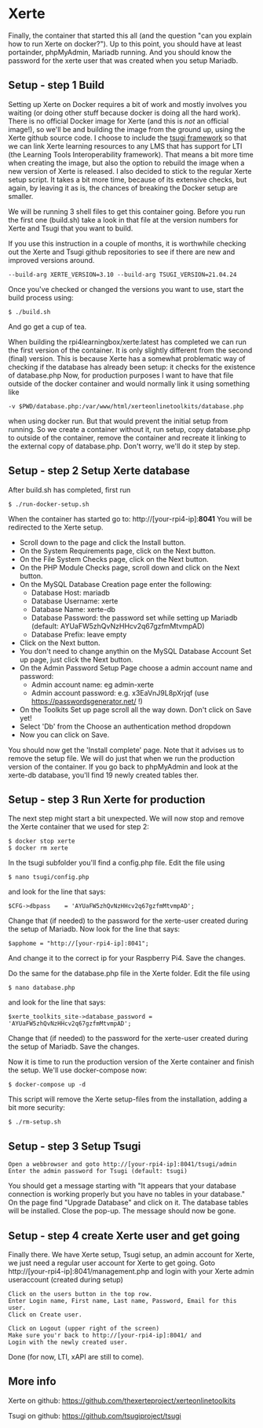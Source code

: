 # Xerte

Finally, the container that started this all (and the question "can you explain how to run Xerte on docker?"). Up to this point, you should have at least portainder, phpMyAdmin, Mariadb running. And you should know the password for the xerte user that was created when you setup Mariadb.

## Setup - step 1 Build
Setting up Xerte on Docker requires a bit of work and mostly involves you waiting (or doing other stuff because docker is doing all the hard work). There is no official Docker image for Xerte (and this is *not* an official image!), so we'll be and building the image from the ground up, using the Xerte github source code. 
I choose to include the [tsugi framework](https://www.tsugi.org/) so that we can link Xerte learning resources to any LMS that has support for LTI (the Learning Tools Interoperability framework).
That means a bit more time when creating the image, but also the option to rebuild the image when a new version of Xerte is released.
I also decided to stick to the regular Xerte setup script. It takes a bit more time, because of its extensive checks, but again, by leaving it as is, the chances of breaking the Docker setup are smaller.

We will be running 3 shell files to get this container going. Before you run the first one (build.sh) take a look in that file at the version numbers for Xerte and Tsugi that you want to build.

If you use this instruction in a couple of months, it is worthwhile checking out the Xerte and Tsugi github repositories to see if there are new and improved versions around.

```
--build-arg XERTE_VERSION=3.10 --build-arg TSUGI_VERSION=21.04.24
```
Once you've checked or changed the versions you want to use, start the build process using:
```
$ ./build.sh
```
And go get a cup of tea.

When building the rpi4learningbox/xerte:latest has completed we can run the first version of the container. It is only slightly different from the second (final) version.
This is because Xerte has a somewhat problematic way of checking if the database has already been setup: it checks for the existence of database.php
Now, for production purposes I want to have that file outside of the docker container and would normally link it using something like 
```
-v $PWD/database.php:/var/www/html/xerteonlinetoolkits/database.php
```
when using docker run.
But that would prevent the initial setup from running.
So we create a container without it, run setup, copy database.php to outside of the container, remove the container and recreate it linking to the external copy of database.php.
Don't worry, we'll do it step by step.

## Setup - step 2 Setup Xerte database

After build.sh has completed, first run
```
$ ./run-docker-setup.sh
```
When the container has started go to: http://[your-rpi4-ip]:**8041**
You will be redirected to the Xerte setup.
- Scroll down to the page and click the Install button.
- On the System Requirements page, click on the Next button.
- On the File System Checks page, click on the Next button.
- On the PHP Module Checks page, scroll down and click on the Next button.
- On the MySQL Database Creation page enter the following:
  - Database Host: mariadb
  - Database Username: xerte
  - Database Name: xerte-db
  - Database Password: the password set while setting up Mariadb (default: AYUaFW5zhQvNzHHcv2q67gzfmMtvmpAD)
  - Database Prefix: leave empty
- Click on the Next button.
- You don't need to change anythin on the MySQL Database Account Set up page, just click the Next button.
- On the Admin Password Setup Page choose a admin account name and password:
  -  Admin account name: eg admin-xerte
  -  Admin account password: e.g. x3EaVnJ9L8pXrjqf (use https://passwordsgenerator.net/ !)
-  On the Toolkits Set up page scroll all the way down. Don't click on Save yet!
-  Select 'Db' from the Choose an authentication method dropdown
-  Now you can click on Save.

You should now get the 'Install complete' page. Note that it advises us to remove the setup file. We will do just that when we run the production version of the container.
If you go back to phpMyAdmin and look at the xerte-db database, you'll find 19 newly created tables ther.

## Setup - step 3 Run Xerte for production

The next step might start a bit unexpected. We will now stop and remove the Xerte container that we used for step 2:
```
$ docker stop xerte
$ docker rm xerte
```
In the tsugi subfolder you'll find a config.php file. Edit the file using 
```
$ nano tsugi/config.php
```
and look for the line that says:
```
$CFG->dbpass    = 'AYUaFW5zhQvNzHHcv2q67gzfmMtvmpAD';
```
Change that (if needed) to the password for the xerte-user created during the setup of Mariadb.
Now look for the line that says:
```
$apphome = "http://[your-rpi4-ip]:8041";
```
And change it to the correct ip for your Raspberry Pi4.
Save the changes.

Do the same for the database.php file in the Xerte folder.  Edit the file using 
```
$ nano database.php
```
and look for the line that says:
```
$xerte_toolkits_site->database_password = 'AYUaFW5zhQvNzHHcv2q67gzfmMtvmpAD';
```
Change that (if needed) to the password for the xerte-user created during the setup of Mariadb.
Save the changes.

Now it is time to run the production version of the Xerte container and finish the setup. We'll use docker-compose now:
```
$ docker-compose up -d
```
This script will remove the Xerte setup-files from the installation, adding a bit more security:
```
$ ./rm-setup.sh
```

## Setup - step 3 Setup Tsugi

```
Open a webbrowser and goto http://[your-rpi4-ip]:8041/tsugi/admin
Enter the admin password for Tsugi (default: tsugi)
```
You should get a message starting with "It appears that your database connection is working properly but you have no tables in your database."
On the page find "Upgrade Database" and click on it. The database tables will be installed.
Close the pop-up. The message should now be gone.

## Setup - step 4 create Xerte user and get going

Finally there. We have Xerte setup, Tsugi setup, an admin account for Xerte, we just need a regular user account for Xerte to get going.
Goto http://[your-rpi4-ip]:8041/management.php and login with your Xerte admin useraccount (created during setup)
```
Click on the users button in the top row.
Enter Login name, First name, Last name, Password, Email for this user.
Click on Create user.

Click on Logout (upper right of the screen)
Make sure you'r back to http://[your-rpi4-ip]:8041/ and 
Login with the newly created user.
```

Done (for now, LTI, xAPI are still to come).

## More info

Xerte on github: https://github.com/thexerteproject/xerteonlinetoolkits

Tsugi on github: https://github.com/tsugiproject/tsugi

